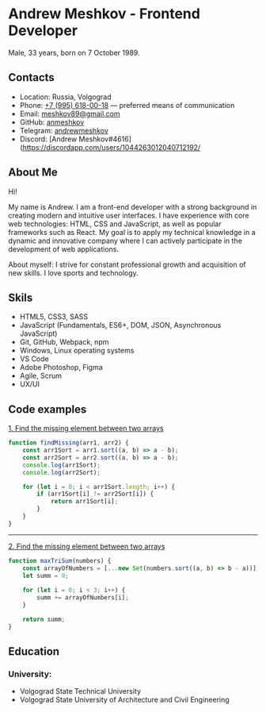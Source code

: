 # Andrew Meshkov - Frontend Developer

Male, 33 years, born on 7 October 1989.

## Contacts
- Location: Russia, Volgograd
- Phone: [+7 (995) 618-00-18](tel:+79956180018) — preferred means of communication
- Email:  [meshkov89@gmail.com](mailto:meshkov89@gmail.com)
- GitHub:  [anmeshkov](https://github.com/anmeshkov)
- Telegram: [andrewmeshkov](https://t.me/andrewmeshkov)
- Discord: [Andrew Meshkov#4616](https://discordapp.com/users/1044263012040712192/
  
## About Me
Hi!

My name is Andrew. 
I am a front-end developer with a strong background in creating modern and intuitive user interfaces. I have experience with core web technologies: HTML, CSS and JavaScript, as well as popular frameworks such as React. My goal is to apply my technical knowledge in a dynamic and innovative company where I can actively participate in the development of web applications. 

About myself: I strive for constant professional growth and acquisition of new skills. I love sports and technology.

## Skils
- HTML5, CSS3, SASS
- JavaScript (Fundamentals, ES6+, DOM, JSON, Asynchronous JavaScript)
- Git, GitHub, Webpack, npm
- Windows, Linux operating systems
- VS Code
- Adobe Photoshop, Figma
- Agile, Scrum
- UX/UI
## Code examples
[1. Find the missing element between two arrays](https://www.codewars.com/kata/5a5915b8d39ec5aa18000030 "Codewars.com")

```javascript
function findMissing(arr1, arr2) {
    const arr1Sort = arr1.sort((a, b) => a - b);
    const arr2Sort = arr2.sort((a, b) => a - b);
    console.log(arr1Sort);
    console.log(arr2Sort);

    for (let i = 0; i < arr1Sort.length; i++) {
        if (arr1Sort[i] != arr2Sort[i]) {
            return arr1Sort[i];
        }
    }
}
```

---

[2. Find the missing element between two arrays](https://www.codewars.com/kata/5aa1bcda373c2eb596000112 "Codewars.com")

```javascript
function maxTriSum(numbers) {
    const arrayOfNumbers = [...new Set(numbers.sort((a, b) => b - a))];
    let summ = 0;
    
    for (let i = 0; i < 3; i++) {
        summ += arrayOfNumbers[i];    
    }

    return summ;
}
```

## Education
### University:
- Volgograd State Technical University
- Volgograd State University of Architecture and Civil Engineering